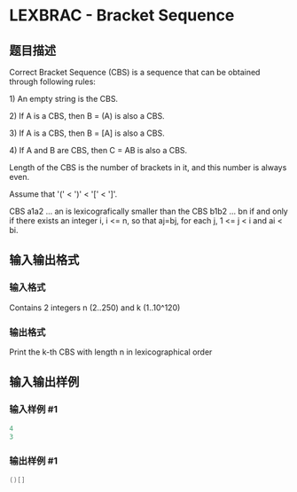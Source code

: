 # LEXBRAC - Bracket Sequence

## 题目描述

Correct Bracket Sequence (CBS) is a sequence that can be obtained through following rules:

1\) An empty string is the CBS.

2\) If A is a CBS, then B = (A) is also a CBS.

3\) If A is a CBS, then B = \[A\] is also a CBS.

4\) If A and B are CBS, then C = AB is also a CBS.

Length of the CBS is the number of brackets in it, and this number is always even.

Assume that '(' < ')' < '\[' < '\]'.

CBS a1a2 ... an is lexicografically smaller than the CBS b1b2 ... bn if and only if there exists an integer i, i <= n, so that aj=bj, for each j, 1 <= j < i and ai < bi.

## 输入输出格式

### 输入格式

Contains 2 integers n (2..250) and k (1..10^120)

### 输出格式

Print the k-th CBS with length n in lexicographical order

## 输入输出样例

### 输入样例 #1

```cpp
4
3
```


### 输出样例 #1

```cpp
()[]
```


